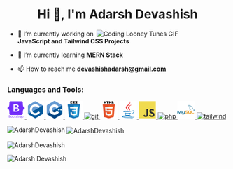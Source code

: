 <h1 align="center">Hi 👋, I'm Adarsh Devashish</h1>
<img align="right" src="https://media.discordapp.net/attachments/532605954995519520/869243969094180934/Coding.gif" width="300"  alt="Coding Looney Tunes GIF">

- 🔭 I’m currently working on **JavaScript and Tailwind CSS Projects**

- 🌱 I’m currently learning **MERN Stack**

- 📫 How to reach me **devashishadarsh@gmail.com**

<h3 align="left">Languages and Tools:</h3>
<p align="left"> <a href="https://getbootstrap.com" target="_blank" rel="noreferrer"> <img src="https://raw.githubusercontent.com/devicons/devicon/master/icons/bootstrap/bootstrap-plain-wordmark.svg" alt="bootstrap" width="40" height="40"/> </a> <a href="https://www.cprogramming.com/" target="_blank" rel="noreferrer"> <img src="https://raw.githubusercontent.com/devicons/devicon/master/icons/c/c-original.svg" alt="c" width="40" height="40"/> </a> <a href="https://www.w3schools.com/cpp/" target="_blank" rel="noreferrer"> <img src="https://raw.githubusercontent.com/devicons/devicon/master/icons/cplusplus/cplusplus-original.svg" alt="cplusplus" width="40" height="40"/> </a> <a href="https://www.w3schools.com/css/" target="_blank" rel="noreferrer"> <img src="https://raw.githubusercontent.com/devicons/devicon/master/icons/css3/css3-original-wordmark.svg" alt="css3" width="40" height="40"/> </a> <a href="https://git-scm.com/" target="_blank" rel="noreferrer"> <img src="https://www.vectorlogo.zone/logos/git-scm/git-scm-icon.svg" alt="git" width="40" height="40"/> </a> <a href="https://www.w3.org/html/" target="_blank" rel="noreferrer"> <img src="https://raw.githubusercontent.com/devicons/devicon/master/icons/html5/html5-original-wordmark.svg" alt="html5" width="40" height="40"/> </a> <a href="https://www.java.com" target="_blank" rel="noreferrer"> <img src="https://raw.githubusercontent.com/devicons/devicon/master/icons/java/java-original.svg" alt="java" width="40" height="40"/> </a> <a href="https://developer.mozilla.org/en-US/docs/Web/JavaScript" target="_blank" rel="noreferrer"> <img src="https://raw.githubusercontent.com/devicons/devicon/master/icons/javascript/javascript-original.svg" alt="javascript" width="40" height="40"/> </a><a href="https://www.php.net/" target="_blank" rel="noreferrer"> <img src="https://www.vectorlogo.zone/logos/php/php-icon.svg" alt="php" width="40" height="40"/> </a> <a href="https://www.mysql.com/" target="_blank" rel="noreferrer"> <img src="https://raw.githubusercontent.com/devicons/devicon/master/icons/mysql/mysql-original-wordmark.svg" alt="mysql" width="40" height="40"/> </a> <a href="https://tailwindcss.com/" target="_blank" rel="noreferrer"> <img src="https://www.vectorlogo.zone/logos/tailwindcss/tailwindcss-icon.svg" alt="tailwind" width="40" height="40"/> </a> </p>

<p><img align="left" src="https://github-readme-stats.vercel.app/api/top-langs/?username=AdarshDevashish&theme=tokyonight&show_icons=true&hide_border=true&layout=compact" alt="AdarshDevashish" /></p>

<p>&nbsp;<img align="center" src="https://github-readme-streak-stats.herokuapp.com/?user=AdarshDevashish&theme=tokyonight&hide_border=true" alt="AdarshDevashish" /></p>

<p><img align="center" src="https://github-readme-stats.vercel.app/api?username=AdarshDevashish&theme=tokyonight&show_icons=true&hide_border=true&count_private=true" alt="AdarshDevashish" /></p>

<p align="left"> <img src="https://komarev.com/ghpvc/?username=AdarshDevashish&label=Profile%20views&color=0e75b6&style=flat" alt="Adarsh Devashish" /> </p>

